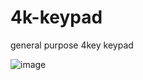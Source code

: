 # 4k-keypad
 general purpose 4key keypad

![image](https://user-images.githubusercontent.com/20751729/192918588-869cb6dc-4349-4d71-a0d7-73732bba95a5.png)
